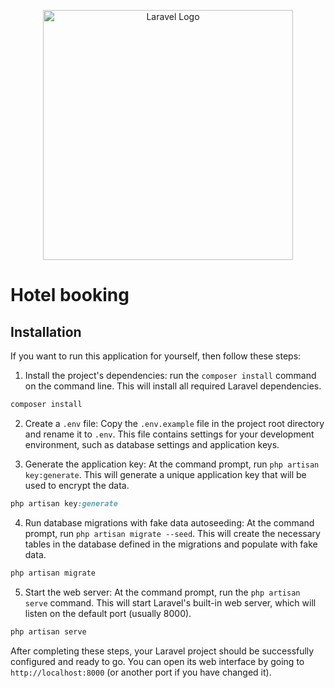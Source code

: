<p align="center"><a href="https://laravel.com" target="_blank"><img src="https://raw.githubusercontent.com/laravel/art/master/logo-lockup/5%20SVG/2%20CMYK/1%20Full%20Color/laravel-logolockup-cmyk-red.svg" width="400" alt="Laravel Logo"></a></p>


# Hotel booking


## Installation

If you want to run this application for yourself, then follow these steps:

1. Install the project's dependencies: run the `composer install` command on the command line. This will install all required Laravel dependencies.

```ruby
composer install
```


2. Create a `.env` file: Copy the `.env.example` file in the project root directory and rename it to `.env`. This file contains settings for your development environment, such as database settings and application keys.



3. Generate the application key: At the command prompt, run `php artisan key:generate`. This will generate a unique application key that will be used to encrypt the data.



```ruby
php artisan key:generate
```

4. Run database migrations with fake data autoseeding: At the command prompt, run `php artisan migrate --seed`. This will create the necessary tables in the database defined in the migrations and populate with fake data.


```ruby
php artisan migrate 
```



5. Start the web server: At the command prompt, run the `php artisan serve` command. This will start Laravel's built-in web server, which will listen on the default port (usually 8000).

```ruby
php artisan serve
```

After completing these steps, your Laravel project should be successfully configured and ready to go. You can open its web interface by going to `http://localhost:8000` (or another port if you have changed it).



